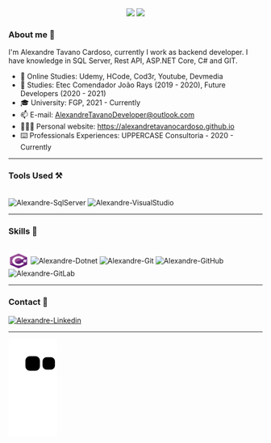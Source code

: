 
<div align="center">
  <a href="https://github.com/alexandretavanocardoso"></a>
  <img height="180em" src="https://github-readme-stats.vercel.app/api?username=alexandretavanocardoso&show_icons=true&theme=dark&include_all_commits=true&count_private=true"/>
  <img height="180em" src="https://github-readme-stats.vercel.app/api/top-langs/?username=alexandretavanocardoso&layout=compact&langs_count=7&theme=dark"/>
</div>

### **About me** 🧑
I'm Alexandre Tavano Cardoso, currently I work as backend developer. I have knowledge in SQL Server, Rest API, ASP.NET Core, C# and GIT.

- 📗 Online Studies: Udemy, HCode, Cod3r, Youtube, Devmedia
- 📕 Studies: Etec Comendador João Rays (2019 - 2020), Future Developers (2020 - 2021)
- 🎓 University: FGP, 2021 - Currently
- 📫 E-mail: AlexandreTavanoDeveloper@outlook.com
- 👨🏾‍💻 Personal website: https://alexandretavanocardoso.github.io
- ⌨️ Professionals Experiences: UPPERCASE Consultoria - 2020 - Currently

---

### **Tools Used** ⚒️
<div style="display: inline_block"><br>
<img align="center" alt="Alexandre-SqlServer" height="30" width="40" src="https://cdn.jsdelivr.net/gh/devicons/devicon/icons/microsoftsqlserver/microsoftsqlserver-plain-wordmark.svg">
<img align="center" alt="Alexandre-VisualStudio" height="30" width="40" src="https://cdn.jsdelivr.net/gh/devicons/devicon/icons/visualstudio/visualstudio-plain.svg">
</div>

---

### **Skills** 🚀
<div style="display: inline_block"><br>
<img align="center" alt="Alexandre-Csharp" height="30" width="40" src="https://raw.githubusercontent.com/devicons/devicon/master/icons/csharp/csharp-original.svg">
<img align="center" alt="Alexandre-Dotnet" height="30" width="40" src="https://cdn.jsdelivr.net/gh/devicons/devicon/icons/dotnetcore/dotnetcore-original.svg">
<img align="center" alt="Alexandre-Git" height="30" width="40" src="https://cdn.jsdelivr.net/gh/devicons/devicon/icons/git/git-original.svg">
<img align="center" alt="Alexandre-GitHub" height="30" width="40" src="https://cdn.jsdelivr.net/gh/devicons/devicon/icons/github/github-original-wordmark.svg">
<img align="center" alt="Alexandre-GitLab" height="30" width="40" src="https://cdn.jsdelivr.net/gh/devicons/devicon/icons/gitlab/gitlab-original.svg">
</div>

---

### **Contact**  📱
<a target="_blank" href="https://www.linkedin.com/in/alexandretavano/"><img align="center" alt="Alexandre-Linkedin" height="30" width="40" src="https://cdn.jsdelivr.net/gh/devicons/devicon/icons/linkedin/linkedin-original.svg"></a>

---

![Snake animation](https://github.com/rafaballerini/rafaballerini/blob/output/github-contribution-grid-snake.svg)
